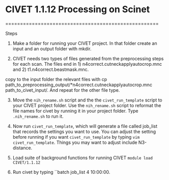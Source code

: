 # CIVET 1.1.12 Processing on Scinet
====================================================

Steps

1. Make a folder for running your CIVET project.  In that folder create an input and an output folder with mkdir.  

2. CIVET needs two types of files generated from the preprocessing steps for each scan.  The files end in 1) n4correct.cutneckapplyautocrop.mnc and 2) t1.n4correct.beastmask.mnc. 

copy to the input folder the relevant files with cp path_to_preprocessing_output/*n4correct.cutneckapplyautocrop.mnc path_to_civet_input/.  And repeat for the other file type.
     

3. Move the ``nih_rename.sh`` script and the the ``civet_run_template`` script to your CIVET project folder.  Use the ``nih_rename.sh`` script to reformat the file names for civet by running it in your project folder.  Type ``.nih_rename.sh`` to run it.


3. Now run ``civet_run_template``, which will generate a file called job_list that records the settings you want to use.  You can adjust the setting before running if you want ``civet_run_template`` by typing ``vim civet_run_template``.  Things you may want to adjust include N3-distance.
 

4. Load suite of background functions for running CIVET
   ``module load CIVET/1.1.12``

5. Run civet by typing ``batch job_list 4 10:00:00.  
